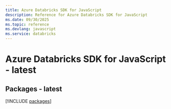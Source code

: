 ```yaml
---
title: Azure Databricks SDK for JavaScript
description: Reference for Azure Databricks SDK for JavaScript
ms.date: 09/30/2025
ms.topic: reference
ms.devlang: javascript
ms.service: databricks
---
```

# Azure Databricks SDK for JavaScript - latest
## Packages - latest
[!INCLUDE [packages](databricks-index.md)]